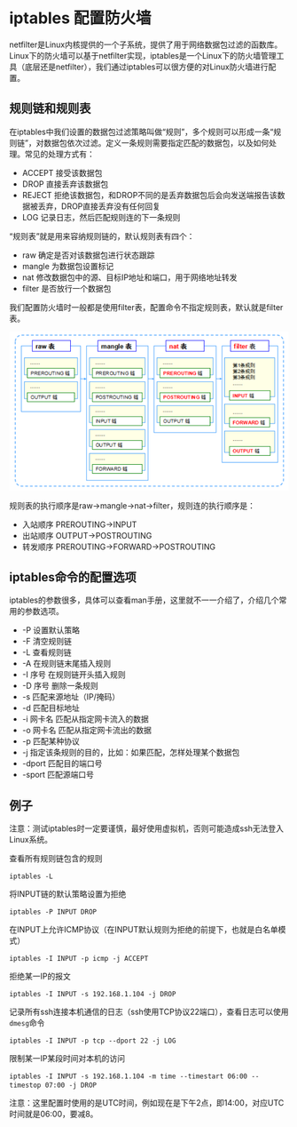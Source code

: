 # iptables 配置防火墙

netfilter是Linux内核提供的一个子系统，提供了用于网络数据包过滤的函数库。Linux下的防火墙可以基于netfilter实现，iptables是一个Linux下的防火墙管理工具（底层还是netfilter），我们通过iptables可以很方便的对Linux防火墙进行配置。

## 规则链和规则表

在iptables中我们设置的数据包过滤策略叫做“规则”，多个规则可以形成一条“规则链”，对数据包依次过滤。定义一条规则需要指定匹配的数据包，以及如何处理。常见的处理方式有：

* ACCEPT 接受该数据包
* DROP 直接丢弃该数据包
* REJECT 拒绝该数据包，和DROP不同的是丢弃数据包后会向发送端报告该数据被丢弃，DROP直接丢弃没有任何回复
* LOG 记录日志，然后匹配规则连的下一条规则

“规则表”就是用来容纳规则链的，默认规则表有四个：

* raw 确定是否对该数据包进行状态跟踪
* mangle 为数据包设置标记
* nat 修改数据包中的源、目标IP地址和端口，用于网络地址转发
* filter 是否放行一个数据包

我们配置防火墙时一般都是使用filter表，配置命令不指定规则表，默认就是filter表。

![](res/1.png)

规则表的执行顺序是raw->mangle->nat->filter，规则连的执行顺序是：

* 入站顺序 PREROUTING->INPUT
* 出站顺序 OUTPUT->POSTROUTING
* 转发顺序 PREROUTING->FORWARD->POSTROUTING

## iptables命令的配置选项

iptables的参数很多，具体可以查看man手册，这里就不一一介绍了，介绍几个常用的参数选项。

* -P 设置默认策略
* -F 清空规则链
* -L 查看规则链
* -A 在规则链末尾插入规则
* -I 序号 在规则链开头插入规则
* -D 序号 删除一条规则
* -s 匹配来源地址（IP/掩码）
* -d 匹配目标地址
* -i 网卡名 匹配从指定网卡流入的数据
* -o 网卡名 匹配从指定网卡流出的数据
* -p 匹配某种协议
* -j 指定该条规则的目的，比如：如果匹配，怎样处理某个数据包
* -dport 匹配目的端口号
* -sport 匹配源端口号

## 例子

注意：测试iptables时一定要谨慎，最好使用虚拟机，否则可能造成ssh无法登入Linux系统。

查看所有规则链包含的规则
```
iptables -L
```

将INPUT链的默认策略设置为拒绝
```
iptables -P INPUT DROP
```

在INPUT上允许ICMP协议（在INPUT默认规则为拒绝的前提下，也就是白名单模式）
```
iptables -I INPUT -p icmp -j ACCEPT
```

拒绝某一IP的报文
```
iptables -I INPUT -s 192.168.1.104 -j DROP
```

记录所有ssh连接本机通信的日志（ssh使用TCP协议22端口），查看日志可以使用`dmesg`命令
```
iptables -I INPUT -p tcp --dport 22 -j LOG
```

限制某一IP某段时间对本机的访问
```
iptables -I INPUT -s 192.168.1.104 -m time --timestart 06:00 --timestop 07:00 -j DROP
```

注意：这里配置时使用的是UTC时间，例如现在是下午2点，即14:00，对应UTC时间就是06:00，要减8。
